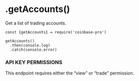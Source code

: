 .getAccounts()
===
Get a list of trading accounts.

    const {getAccounts} = require('coinbase-pro')
    
    getAccounts()
      .then(console.log)
      .catch(console.error)

### API KEY PERMISSIONS
This endpoint requires either the “view” or “trade” permission.